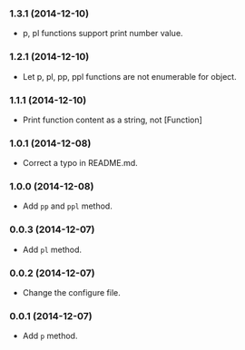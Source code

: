### 1.3.1 (2014-12-10)

- p, pl functions support print number value.

### 1.2.1 (2014-12-10)

- Let p, pl, pp, ppl functions are not enumerable for object.

### 1.1.1 (2014-12-10)

- Print function content as a string, not [Function]

### 1.0.1 (2014-12-08)

- Correct a typo in README.md.

### 1.0.0 (2014-12-08)

- Add `pp` and `ppl` method.

### 0.0.3 (2014-12-07)

- Add `pl` method.

### 0.0.2 (2014-12-07)

- Change the configure file.

### 0.0.1 (2014-12-07)

- Add `p` method.
